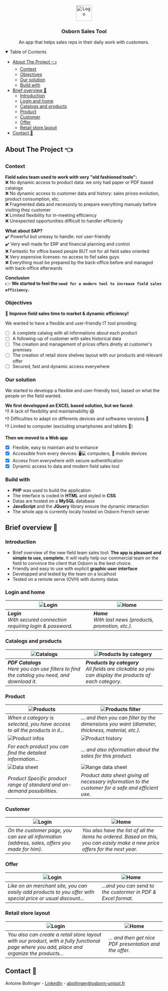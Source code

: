 <!-- PROJECT LOGO -->
<br />
<p align="center">
  <a href="https://amdtcap06.osborn.com">
    <img src="public/osborn.png" alt="Logo" height="50">
  </a>

  <h3 align="center">Osborn Sales Tool</h3>

  <p align="center">
    An app that helps sales reps in their daily work with customers.
  </p>
</p>

<!-- TABLE OF CONTENTS -->
<details open="open">
  <summary>Table of Contents</summary>
  <ul>
    <li>
      <a href="#about-the-project-">About The Project 👈</a>
      <ul>
        <li><a href="#context">Context</a></li>
        <li><a href="#objectives">Objectives</a></li>
        <li><a href="#our-solution">Our solution</a></li>
        <li><a href="#build-with">Build with</a></li>
      </ul>
    </li>
    <li>
      <a href="#brief-overview-">Brief overview 👀</a>
      <ul>
        <li><a href="#introduction">Introduction</a></li>
        <li><a href="#login-and-home">Login and home</a></li>
        <li><a href="#catalogs-and-products">Catalogs and products</a></li>
        <li><a href="#product">Product</a></li>
        <li><a href="#customer">Customer</a></li>
        <li><a href="#offer">Offer</a></li>
        <li><a href="#retail-store-layout">Retail store layout</a></li>
      </ul>
    </li>
    <li><a href="#contact-">Contact 📧</a></li>
  </ul>
</details>

<!-- ABOUT THE PROJECT -->

## About The Project 👈

### Context

**Field sales team used to work with very "old fashioned tools":**\
❌ No dynamic access to product data: we only had paper or PDF based catalogs\
❌ No dynamic access to customer data and history: sales prices evolution, product consumption, etc.\
❌ Fragmented data and necessisty to prepare everything manualy before visiting thez customer\
❌ Limited flexibility for in-meeting efficiency\
❌ Unexpected opportunities difficult to handler efficienty


**What about SAP?**\
✔️ Powerful but uneasy to handle: not user-friendly\
✔️ Very well made for ERP and financial planning and control\
❌ Fantastic for office based people BUT not for all field sales oriented\
❌ Very expensive licenses: no access to fiel sales guys\
❌ Everything must be prepared by the back-office before and managed with back-office afterwards

**Conclusion**\
👉 **We started to feel the `need for a modern tool to increase field sales efficiency.`**

### Objectives

🚀 **Improve field sales time to market & dynamic efficiency!**

We wanted to have a flexible and user-friendly IT tool providing:
- [ ] A complete catalog with all informations about each product
- [ ] A following-up of customer with sales historical data
- [ ] The creation and management of prices offers diretly at customer's premises
- [ ] The creation of retail store shelves layout with our products and relevant offer
- [ ] Secured, fast and dynamic access everywhere

### Our solution

We started to developp a flexible and user-friendly tool, based on what the people on the field wanted.

**We first developped an EXCEL based solution, but we faced:**\
👎 A lack of flexibility and maintainability 😱\
👎 Difficulties to adapt on differents devices and softwares versions 😬\
👎 Limited to computer (excluding smartphones and tablets 📵)

**Then we moved to a Web app**
- [x] Flexible, easy to maintain and to enhance
- [x] Accessible from every devices: 🖥️💻 computers, 📱 mobile devices
- [x] Access from everywhere with secure authentification
- [x] Dynamic access to data and modern field sales tool

### Build with

- **PHP** was used to build the application
- The interface is coded in **HTML** and styled in **CSS**
- Datas are hosted on a **MySQL** database
- **JavaScript** and the **JQuery** library ensure the dynamic interaction
- The whole app is currently localy hosted on Osborn French server

<!-- BRIEF OVERVIEW -->

## Brief overview 👀

### Introduction

- Brief overview of the new field team sales tool: **The app is pleasant and simple to use, complete.** It will really help our commercial team on the field to convince the client that Osborn is the best choice.
- Friendly and easy to use with explicit **graphic user interface**
- Developped and tested by the team on a localhost
- Tested on a remote serve (OVH) with dummy datas

### Login and home

| ![Login](public/overview/login.jpg) | ![Home](public/overview/home.jpg) | 
|---|---| 
| ***Login**<br>With secured connection requiring login & password.* | ***Home**<br>With last news (products, promotion, etc.).* |

### Catalogs and products

| ![Catalogs](public/overview/catalogs.jpg) | ![Products by category](public/overview/products_categories.jpg) | 
|---|---| 
| ***PDF Catalogs**<br>Here you can use filters to find the catalog you need, and download it.* | ***Products by category**<br>All fields are clickable so you can display the products of each category.* |

### Product

| ![Products](public/overview/products_filters_1.jpg) | ![Products filter](public/overview/products_filters_2.jpg) | 
|---|---| 
| *When a category is selected, you have access to all the products in it...* | *... and then you can filter by the dimensions you want (diameter, thickness, material, etc.).* |
| ![Product infos](public/overview/products_infos_1.jpg) | ![Product history](public/overview/products_infos_2.jpg) | 
| *For each product you can find the detailed information...* | *... and also information about the sales for this product.* |
| ![Data sheet](public/overview/product_data_sheet.jpg) | ![Range data sheet](public/overview/product_product/sheet/range.jpg) | 
| *Product Specific product range of standard and on-demand possibilities.* | *Product data sheet giving all necessary information to the customer for a safe and efficient use.* |

### Customer

| ![Login](public/overview/customer_1.jpg) | ![Home](public/overview/customer_2.jpg) | 
|---|---| 
| *On the customer page, you can see all information (address, sales, offers you made for him).* | *You also have the list of all the items he ordered. Based on this, you can easily make a new price offers for the next year.* |

### Offer

| ![Login](public/overview/offer.jpg) | ![Home](public/overview/offer_pdf.jpg) | 
|---|---| 
| *Like on an merchant site, you can easily add products to you offer with special price or usual discount...* | *...and you can send to the custormer in PDF & Excel format.* |

### Retail store layout

| ![Login](public/overview/store_layout_1.jpg) | ![Home](public/overview/store_layout_2.jpg) | 
|---|---| 
| *You also can create a retail store layout with our product, with a fully functional page where you add, place and organize the products...* | *... and then get nice PDF presentation and the offer.* | 

<!-- CONTACT -->

## Contact 📧

Antoine Bollinger - [LinkedIn](https://www.linkedin.com/in/antoinebollinger/) - abollinger@osborn-unipol.fr
